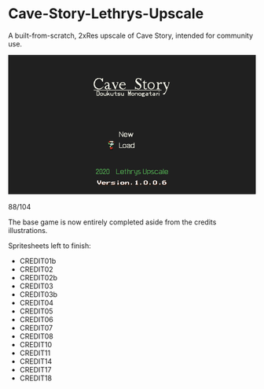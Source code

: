# Cave-Story-Lethrys-Upscale
A built-from-scratch, 2xRes upscale of Cave Story, intended for community use.

![Screenshot](screenshot.png)

88/104

The base game is now entirely completed aside from the credits illustrations.

Spritesheets left to finish:

- CREDIT01b
- CREDIT02
- CREDIT02b
- CREDIT03
- CREDIT03b
- CREDIT04
- CREDIT05
- CREDIT06
- CREDIT07
- CREDIT08
- CREDIT10
- CREDIT11
- CREDIT14
- CREDIT17
- CREDIT18
